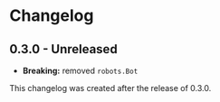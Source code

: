 # Changelog

## 0.3.0 - Unreleased

- **Breaking:** removed `robots.Bot`

This changelog was created after the release of 0.3.0.
